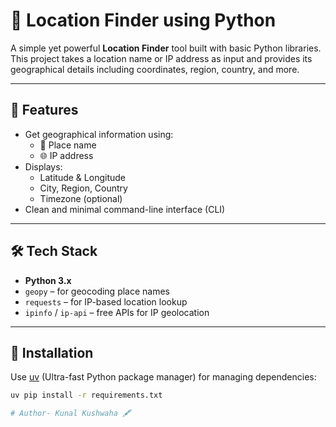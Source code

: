 # 📍 Location Finder using Python

A simple yet powerful **Location Finder** tool built with basic Python libraries. This project takes a location name or IP address as input and provides its geographical details including coordinates, region, country, and more.

---

## 🚀 Features

- Get geographical information using:
  - 📌 Place name
  - 🌐 IP address
- Displays:
  - Latitude & Longitude
  - City, Region, Country
  - Timezone (optional)
- Clean and minimal command-line interface (CLI)

---

## 🛠️ Tech Stack

- **Python 3.x**
- `geopy` – for geocoding place names
- `requests` – for IP-based location lookup
- `ipinfo` / `ip-api` – free APIs for IP geolocation

---

## 🔧 Installation

Use [uv](https://github.com/astral-sh/uv) (Ultra-fast Python package manager) for managing dependencies:

```bash
uv pip install -r requirements.txt

# Author- Kunal Kushwaha 🖋️